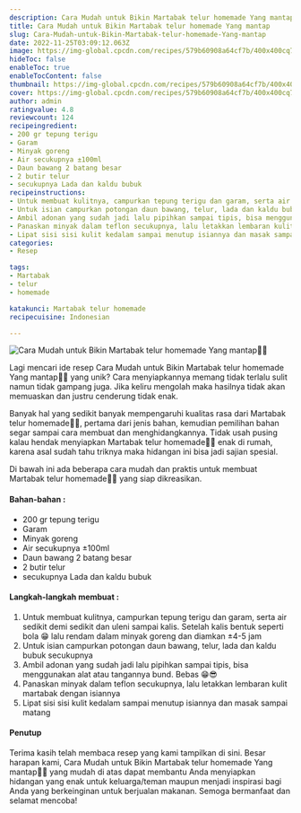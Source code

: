 ```yaml
---
description: Cara Mudah untuk Bikin Martabak telur homemade Yang mantap"
title: Cara Mudah untuk Bikin Martabak telur homemade Yang mantap
slug: Cara-Mudah-untuk-Bikin-Martabak-telur-homemade-Yang-mantap
date: 2022-11-25T03:09:12.063Z
image: https://img-global.cpcdn.com/recipes/579b60908a64cf7b/400x400cq70/photo.jpg
hideToc: false
enableToc: true
enableTocContent: false
thumbnail: https://img-global.cpcdn.com/recipes/579b60908a64cf7b/400x400cq70/photo.jpg
cover: https://img-global.cpcdn.com/recipes/579b60908a64cf7b/400x400cq70/photo.jpg
author: admin
ratingvalue: 4.8
reviewcount: 124
recipeingredient:
- 200 gr tepung terigu
- Garam
- Minyak goreng
- Air secukupnya ±100ml
- Daun bawang 2 batang besar
- 2 butir telur
- secukupnya Lada dan kaldu bubuk
recipeinstructions:
- Untuk membuat kulitnya, campurkan tepung terigu dan garam, serta air sedikit demi sedikit dan uleni sampai kalis. Setelah kalis bentuk seperti bola 😁 lalu rendam dalam minyak goreng dan diamkan ±4-5 jam
- Untuk isian campurkan potongan daun bawang, telur, lada dan kaldu bubuk secukupnya
- Ambil adonan yang sudah jadi lalu pipihkan sampai tipis, bisa menggunakan alat atau tangannya bund. Bebas 😁😎
- Panaskan minyak dalam teflon secukupnya, lalu letakkan lembaran kulit martabak dengan isiannya
- Lipat sisi sisi kulit kedalam sampai menutup isiannya dan masak sampai matang
categories:
- Resep

tags:
- Martabak
- telur
- homemade

katakunci: Martabak telur homemade
recipecuisine: Indonesian

---
```


![Cara Mudah untuk Bikin Martabak telur homemade Yang mantap👩‍🍳](https://img-global.cpcdn.com/recipes/579b60908a64cf7b/400x400cq70/photo.jpg)

Lagi mencari ide resep Cara Mudah untuk Bikin Martabak telur homemade Yang mantap👩‍🍳 yang unik? Cara menyiapkannya memang tidak terlalu sulit namun tidak gampang juga. Jika keliru mengolah maka hasilnya tidak akan memuaskan dan justru cenderung tidak enak.

Banyak hal yang sedikit banyak mempengaruhi kualitas rasa dari Martabak telur homemade👩‍🍳, pertama dari jenis bahan, kemudian pemilihan bahan segar sampai cara membuat dan menghidangkannya. Tidak usah pusing kalau hendak menyiapkan Martabak telur homemade👩‍🍳 enak di rumah, karena asal sudah tahu triknya maka hidangan ini bisa jadi sajian spesial.

Di bawah ini ada beberapa cara mudah dan praktis untuk membuat Martabak telur homemade👩‍🍳 yang siap dikreasikan.

<!--inarticleads1-->

#### Bahan-bahan :

- 200 gr tepung terigu
- Garam
- Minyak goreng
- Air secukupnya ±100ml
- Daun bawang 2 batang besar
- 2 butir telur
- secukupnya Lada dan kaldu bubuk

<!--inarticleads2-->

#### Langkah-langkah membuat :

1. Untuk membuat kulitnya, campurkan tepung terigu dan garam, serta air sedikit demi sedikit dan uleni sampai kalis. Setelah kalis bentuk seperti bola 😁 lalu rendam dalam minyak goreng dan diamkan ±4-5 jam
1. Untuk isian campurkan potongan daun bawang, telur, lada dan kaldu bubuk secukupnya
1. Ambil adonan yang sudah jadi lalu pipihkan sampai tipis, bisa menggunakan alat atau tangannya bund. Bebas 😁😎
1. Panaskan minyak dalam teflon secukupnya, lalu letakkan lembaran kulit martabak dengan isiannya
1. Lipat sisi sisi kulit kedalam sampai menutup isiannya dan masak sampai matang

#### Penutup

Terima kasih telah membaca resep yang kami tampilkan di sini. Besar harapan kami, Cara Mudah untuk Bikin Martabak telur homemade Yang mantap👩‍🍳 yang mudah di atas dapat membantu Anda menyiapkan hidangan yang enak untuk keluarga/teman maupun menjadi inspirasi bagi Anda yang berkeinginan untuk berjualan makanan. Semoga bermanfaat dan selamat mencoba!